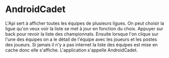 # AndroidCadet
L'Api sert à afficher toutes les équipes de plusieurs ligues.
On peut choisir la ligue qu'on veux voir la liste se met à jour en fonction du choix.
Appuyer sur back pour revoir la liste des championnats.
Ensuite lorsque l'on clique sur l'une des équipes on a le détail de l'équipe avec les joueurs et les postes des joueurs.
Si jamais il n'y a pas internet la liste des équipes est mise en cache donc elle s'affiche.
L'application s'appelle AndroidCadet.
